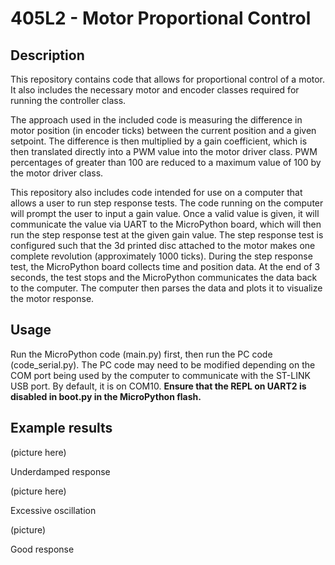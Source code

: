 # 405L2 - Motor Proportional Control
## Description

This repository contains code that allows for proportional control of a motor. It also includes the necessary motor and encoder classes required for running the controller class.

The approach used in the included code is measuring the difference in motor position (in encoder ticks) between the current position and a given setpoint. The difference is then multiplied by a gain coefficient, which is then translated directly into a PWM value into the motor driver class. PWM percentages of greater than 100 are reduced to a maximum value of 100 by the motor driver class.

This repository also includes code intended for use on a computer that allows a user to run step response tests. The code running on the computer will prompt the user to input a gain value. Once a valid value is given, it will communicate the value via UART to the MicroPython board, which will then run the step response test at the given gain value. The step response test is configured such that the 3d printed disc attached to the motor makes one complete revolution (approximately 1000 ticks). During the step response test, the MicroPython board collects time and position data. At the end of 3 seconds, the test stops and the MicroPython communicates the data back to the computer. The computer then parses the data and plots it to visualize the motor response.

## Usage

Run the MicroPython code (main.py) first, then run the PC code (code_serial.py). The PC code may need to be modified depending on the COM port being used by the computer to communicate with the ST-LINK USB port. By default, it is on COM10. **Ensure that the REPL on UART2 is disabled in boot.py in the MicroPython flash.**

## Example results

(picture here)

Underdamped response

(picture here)

Excessive oscillation

(picture)

Good response
